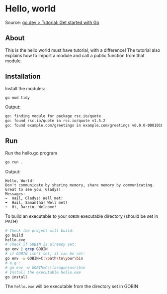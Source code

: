 # Hello, world

Source: [go.dev > Tutorial: Get started with Go](https://go.dev/doc/tutorial/getting-started)

## About

This is the hello world must have tutorial, with a difference! The tutorial also explains how to import a module and call a public function from that module.

## Installation

Install the modules:

```sh
go mod tidy
```

Output:

```sh
go: finding module for package rsc.io/quote
go: found rsc.io/quote in rsc.io/quote v1.5.2
go: found example.com/greetings in example.com/greetings v0.0.0-00010101000000-000000000000
```

## Run

Run the hello.go program

```sh
go run .
```

Output:

```text
Hello, World!
Don't communicate by sharing memory, share memory by communicating.
Great to see you, Gladys!
Messages:
➡️  Hail, Gladys! Well met!
➡️  Hail, Samantha! Well met!
➡️  Hi, Darrin. Welcome!
```

To build an executable to your `GOBIN` executable directory (should be set in PATH)

```sh
# Check the project will build:
go build
hello.exe
# check if GOBIN is already set:
go env | grep GOBIN
# if GOBIN isn't set, it can be set:
go env -w GOBIN=C:\path\to\your\bin
# e.g.:
# go env -w GOBIN=C:\laragon\usr\bin
# Install the executable hello.exe
go install
```

The `hello.exe` will be executable from the directory set in GOBIN
